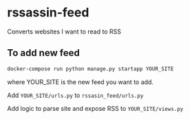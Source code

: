 # rssassin-feed
Converts websites I want to read to RSS

## To add new feed
```sh 
docker-compose run python manage.py startapp YOUR_SITE
```

where YOUR_SITE is the new feed you want to add.

Add `YOUR_SITE/urls.py` to `rssasin_feed/urls.py` 

Add logic to parse site and expose RSS to `YOUR_SITE/views.py`
